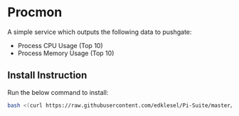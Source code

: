 # Procmon
 
A simple service which outputs the following data to pushgate:
* Process CPU Usage (Top 10)
* Process Memory Usage (Top 10)

## Install Instruction

Run the below command to install:

```bash
bash <(curl https://raw.githubusercontent.com/edklesel/Pi-Suite/master/Monitoring/ProcMon/install.sh) -h
```